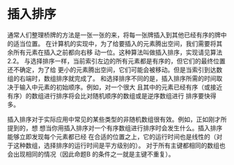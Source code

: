 # 插入排序
通常人们整理桥牌的方法是一张一张的来，将每一张牌插入到其他已经有序的牌中的适当位置。
在计算机的实现中，为了给要插入的元素腾出空间，我们需要将其余所有元素在插入之前都向右移
动一位。这种算法叫做插入排序，实现请见算法2.2。
与选择排序一样，当前索引左边的所有元素都是有序的，但它们的最终位置还不确定，为了给
更小的元素腾出空间，它们可能会被移动。但是当索引到达数组的右端时，数组排序就完成了。
和选择排序不同的是，插入排序所需的时间取决于输入中元素的初始顺序。例如，对一个很大
且其中的元素已经有序（或接近有序）的数组进行排序将会比对随机顺序的数组或是逆序数组进行
排序要快得多。

插入排序对于实际应用中常见的某些类型的非随机数组很有效。例如，正如刚才所提到的，想
想当你用插入排序对一个有序数组进行排序时会发生什么。插入排序能够立即发现每个元素都已经
在合适的位置之上，它的运行时间也是线性的（对于这种数组，选择排序的运行时间是平方级别的）。
对于所有主键都相同的数组也会出现相同的情况（因此命题B 的条件之一就是主键不重复）。
